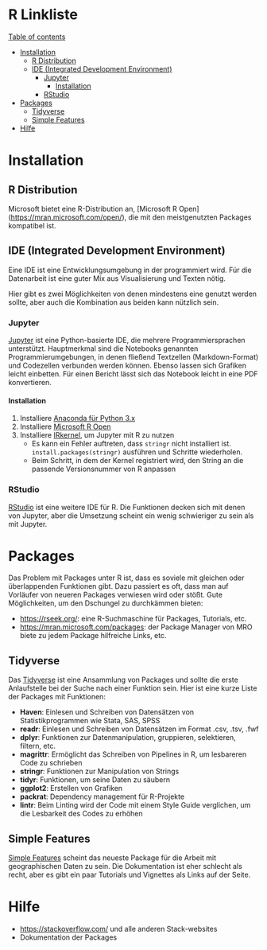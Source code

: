 
R Linkliste
===========

[Table of contents](https://tableofcontents.herokuapp.com)
- [Installation](#installation)
  - [R Distribution](#r-distribution)
  - [IDE (Integrated Development Environment)](#ide-integrated-development-environment)
    - [Jupyter](#jupyter)
      - [Installation](#installation)
    - [RStudio](#rstudio)
- [Packages](#packages)
  - [Tidyverse](#tidyverse)
  - [Simple Features](#simple-features)
- [Hilfe](#hilfe)

# Installation

## R Distribution

Microsoft bietet eine R-Distribution an, [Microsoft R Open]
(https://mran.microsoft.com/open/), die mit den meistgenutzten Packages
kompatibel ist.


## IDE (Integrated Development Environment)

Eine IDE ist eine Entwicklungsumgebung in der programmiert wird. Für die
Datenarbeit ist eine guter Mix aus Visualisierung und Texten nötig.

Hier gibt es zwei Möglichkeiten von denen mindestens eine genutzt werden
sollte, aber auch die Kombination aus beiden kann nützlich sein.

### Jupyter

[Jupyter](http://jupyter.org/) ist eine Python-basierte IDE, die mehrere
Programmiersprachen unterstützt. Hauptmerkmal sind die Notebooks genannten
Programmierumgebungen, in denen fließend Textzellen (Markdown-Format) und
Codezellen verbunden werden können. Ebenso lassen sich Grafiken leicht
einbetten. Für einen Bericht lässt sich das Notebook leicht in eine PDF
konvertieren.

#### Installation

1. Installiere [Anaconda für Python 3.x](https://www.continuum.io/downloads)
2. Installiere [Microsoft R Open](https://mran.microsoft.com/open/)
3. Installiere [IRkernel](https://github.com/IRkernel/IRkernel), um Jupyter mit
   R zu nutzen
   - Es kann ein Fehler auftreten, dass ``stringr`` nicht installiert ist.
   ``install.packages(stringr)`` ausführen und Schritte wiederholen.
   - Beim Schritt, in dem der Kernel registriert wird, den String an die
   passende Versionsnummer von R anpassen

### RStudio

[RStudio](https://www.rstudio.com/) ist eine weitere IDE für R. Die Funktionen
decken sich mit denen von Jupyter, aber die Umsetzung scheint ein wenig
schwieriger zu sein als mit Jupyter.


# Packages

Das Problem mit Packages unter R ist, dass es soviele mit gleichen oder
überlappenden Funktionen gibt. Dazu passiert es oft, dass man auf Vorläufer von
neueren Packages verwiesen wird oder stößt. Gute Möglichkeiten, um den Dschungel
zu durchkämmen bieten:
- https://rseek.org/: eine R-Suchmaschine für Packages, Tutorials, etc.
- https://mran.microsoft.com/packages: der Package Manager von MRO biete zu
  jedem Package hilfreiche Links, etc.

## Tidyverse

Das [Tidyverse](http://tidyverse.org/) ist eine Ansammlung von Packages und
sollte die erste Anlaufstelle bei der Suche nach einer Funktion sein. Hier ist
eine kurze Liste der Packages mit Funktionen:

- **Haven**: Einlesen und Schreiben von Datensätzen von Statistikprogrammen wie
  Stata, SAS, SPSS
- **readr**: Einlesen und Schreiben von Datensätzen im Format .csv, .tsv, .fwf
- **dplyr**: Funktionen zur Datenmanipulation, gruppieren, selektieren,
  filtern, etc.
- **magrittr**: Ermöglicht das Schreiben von Pipelines in R, um lesbareren Code
  zu schrieben
- **stringr**: Funktionen zur Manipulation von Strings
- **tidyr**: Funktionen, um seine Daten zu säubern
- **ggplot2**: Erstellen von Grafiken
- **packrat**: Dependency management für R-Projekte
- **lintr**: Beim Linting wird der Code mit einem Style Guide verglichen, um
  die Lesbarkeit des Codes zu erhöhen

## Simple Features

[Simple Features](https://github.com/r-spatial/sf) scheint das neueste Package
für die Arbeit mit geographischen Daten zu sein. Die Dokumentation ist eher
schlecht als recht, aber es gibt ein paar Tutorials und Vignettes als Links auf
der Seite.


# Hilfe

- https://stackoverflow.com/ und alle anderen Stack-websites
- Dokumentation der Packages
